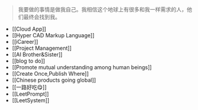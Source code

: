 >我要做的事情是做我自己。我相信这个地球上有很多和我一样需求的人，他们最终会找到我。


- [[Cloud App]]
- [[Hyper CAD Markup Language]]
- [[iCareer]]
- [[Project Management]]
- [[AI Brother&Sister]]
- [[blog to do]]
- [[Promote mutual understanding among human beings]]
- [[Create Once,Publish Where]]
- [[Chinese products going global]]
- [[一路好吃😋]]
- [[LeetPrompt]]
- [[LeetSystem]]